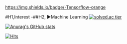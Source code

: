 

https://img.shields.io/badge/-Tensorflow-orange

#H1,Interest
  -##H2, ▶Machine Learning
[![solved.ac tier](http://mazassumnida.wtf/api/generate_badge?boj=sswwd95)](https://solved.ac/sswwd95)

[![Anurag's GitHub stats](https://github-readme-stats.vercel.app/api?username=sswwd95)](https://github.com/sswwd95/github-readme-stats)


[![Hits](https://hits.seeyoufarm.com/api/count/incr/badge.svg?url=https%3A%2F%2Fgithub.com%2Fsswwd95%2Fhit-counter&count_bg=%2379C83D&title_bg=%23555555&icon=tensorflow.svg&icon_color=%23F5F3E9&title=hits&edge_flat=false)](https://hits.seeyoufarm.com)
